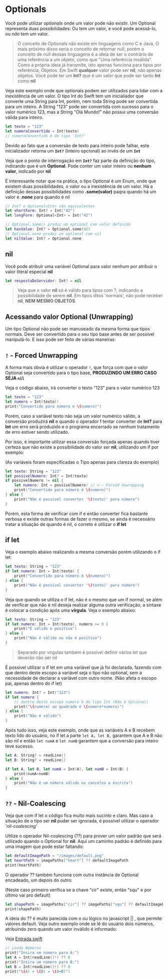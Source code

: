 # Optionals

Você pode utilizar *optionals* onde um valor pode não existir. Um Optional representa duas possibilidades: Ou tem um valor, e você pode acessá-lo, ou *não* tem um valor.

> O conceito de Optionals não existe em linguagens como C e Java, O mais próximo disso seria o conceito de retornar null, porém o conceito de null dessas linguagens é a ideia de ser o contrário de uma referência a um objeto, como que "Uma referência inválida". Como a própria ideia já transmite, isto apenas funciona para tipos por referência, Objetos. Em Swift **qualquer** valor pode ser **nil**, não apenas objetos. Você pode ter um **Int?** que é um valor que pode ser tanto **Int** como **nil**

Veja este exemplo onde que optionals podem ser utilizados para lidar com a inexistência de um valor. O tipo Int do Swift tem um inicialiador que converte uma String para Int, porém, nem toda String pode ser convertida para um inteiro. A String "123" pode ser convertida com sucesso para o valor numérico 123, mas a String "Olá Mundo!" não possui uma conversão válida para inteiro.

```swift
let texto = "123"
let numeroConvertido = Int(texto)
// numeroConvertido é do tipo 'Int?'
```

Devido ao fato que a conversão de texto para inteiro pode falhar, este inicializador retorna um **`Int?`** (Inteiro opcional) ao invés de um **`Int`**

Veja que o ponto de interrogação em **`Int?`** faz parte da definição do tipo, indicando que é um **Optional**. Pode conter um valor inteiro ou **nenhum valor**, indicado por **nil**

É interessante notar que na prática, o tipo Optional é um Enum, onde que existem duas possibilidades, o valor ou a inexistência de um valor. Há a definição dessas possibilidades como **.some(valor)** paqra quando há um valor e **.none** para quando é nil


```swift
// Int? e Optional<Int> são equivalentes
let shortForm: Int? = Int("42")
let longForm: Optional<Int> = Int("42")

// Optional.some() produz um optional com valor definido
let hasValue: Int? = Optional.some(42)
// Optional.none produz um optional com nil
let nilValue: Int? = Optional.none
```

## nil

Você pode atribuir uma variável Optional para valor nenhum por atribuir o valor literal especial **nil**

```swift
let respostaDoServidor: Int? = nil
```

> Veja que o valor **nil** só é válido para tipos com ?, indicando a possibilidade de serem **nil**. Em tipos ditos 'normais', não pode receber **nil**, **NEM MESMO OBJETOS**.

## Acessando valor Optional (Unwrapping)

Um tipo Optional não pode ser manuseado da mesma forma que tipos normais. Deve ser convertido para o seu tipo base antes de ser possível manipulá-lo. E isso pode ser feito de várias maneiras:

## **`!` - Forced Unwrapping** 

A forma mais óbvia é utilizar o operador `!`, que força com que o valor Optional seja convertido para o tipo base, **PRODUZINDO UM ERRO CASO SEJA `nil`**

Veja o código abaixo, irá converter o texto "123" para o valor numérico 123
```swift
let texto = "123"
let numero = Int(texto)!
print("Convertido para número é \(numero)")
```

Porém, caso a variável texto não seja um valor numérico válido, a conversão produzirá **nil** e quando o operador **!** tentar converter de **Int?** para **Int** um erro será produzido e o programa encerrado se nenhum tratamento de erro estiver sendo utilizado.

Por isso, é importante utilizar essa conversão forçada apenas quando tiver certeza que não existe a possibilidade do valor ser **nil**, utilizando um if por exemplo:

(As variáveis foram especificadas o Tipo apenas para clareza do exemplo)
```swift
let texto: String = "123"
let possivelNumero: Int? = Int(texto)
if possivelNumero != nil {
    let numero: Int = possivelNumero! // <-- Forced Unwrapping
    print("Convertido para número é \(numero)")
} else {
    print("Não é possível converter '\(texto)' para número")
}
```

Porém, esta forma de verificar com if e então converter fica bastante verbosa e existe outras formas de fazer o mesmo, se ainda é necessário tratar a situação de quando é nil, o correto é utilizar o **if let**

## **if let**
Veja o exemplo abaixo realizando a mesma conversão porém utilizando o if let:
```swift
let texto: String = "123"
if let numero: Int = Int(texto) {
    print("Convertido para número é \(numero)")
} else {
    print("Não é possível converter '\(texto)' para número")
}
```
Veja que quando se utiliza o if let, não é o mesmo que um if normal, se além de verificar que não é nil deseja realizar alguma outra verificação, a sintaxe é colocar a condição após uma **vírgula**. Veja o exemplo abaixo:
```swift
let texto: String = "123"
if let numero: Int = Int(texto), numero >= 0 {
    print("É válido e positivo")
} else {
    print("Não é válido ou não é positivo")
}
```
> Separado por vírgulas também é possível definir vários let que deverão não ser nil

É possível utilizar o if let em uma variável que já foi declarada, fazendo com que dentro deste escopo a variável seja o tipo não optional, sem a necessidade de declarar a variável com outro nome. (Não afeta o escopo pai, apenas dentro do if let)
```swift
let numero: Int? = Int("123")
if let numero {
    // dentro deste escopo numero é do tipo Int (Não é Optional)
    print("\(numero) ao quadrado é \(numero*numero)")
} else {
    print("Não é válido")
}
```

Após tudo isso, veja este exemplo, onde que as variáveis A e B recebem texto lido do usuário, no if let a parte `let A, let B,` garantem que A e B não são nil e então `let numA` e `let numB` garantem que a conversão para inteiro teve sucesso.
```swift
let A: String? = readLine()
let B: String? = readLine()

if let A, let B, let numA = Int(A), let numB = Int(B) {
    print(numA+numB)
} else {
    print("Não é um número válido ou cancelou a escrita")
}
```

## **`??`** - Nil-Coalescing
Veja que com if let o código fica muito mais sucinto e claro. Mas caso a situação de o tipo ser **nil** puder ser ignorada, é possível utilizar o operador *'nil-coalescing'*

Utilize o operador Nil-coalescing (??) para prover um valor padrão que será utilizado quando o Optional for **nil**. Aqui um caminho padrão é definido para uma imagem que pode estar faltando:

```swift
let defaultImagePath = "/images/default.png"
let heartPath = imagePaths["heart"] ?? defaultImagePath
print(heartPath)
```

O operador ?? também funciona com outra instância de Optional encadeado, um depois do outro:

(Neste caso primeiro verifica se a chave "cir" existe, então "squ" e por último vai pro default)
```swift
let shapePath = imagePaths["cir"] ?? imagePaths["squ"] ?? defaultImagePath
print(shapePath)
```

A ideia do ?? é muito parecida com o ou lógico no javascript || , que permite valores default. Veja outro exemplo onde se lê do usuário dois números, atribuindo zero quando um valor inválido é informado:

Veja [Entrada.swift](Exemplos/Entrada.swift)
```swift
// Lendo Números
print("Insira um número para A:")
let A = Int(readLine()!) ?? 0
print("Insira um número para B:")
let B = Int(readLine()!) ?? 0
print("\(A) + \(B) = \(A+B)")
```